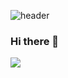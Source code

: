 ![header](https://capsule-render.vercel.app/api?type=waving&color=gradient&height=300&section=header&text=PyungJinPark&fontSize=90)


### Hi there 👋
<img src="https://img.shields.io/badge/Android-3DDC84?style=flat-square&logo=Android&logoColor=white"/>
<!--
**pyungjinpark/pyungjinpark** is a ✨ _special_ ✨ repository because its `README.md` (this file) appears on your GitHub profile.

Here are some ideas to get you started:

- 🔭 I’m currently working on ...
- 🌱 I’m currently learning ...
- 👯 I’m looking to collaborate on ...
- 🤔 I’m looking for help with ...
- 💬 Ask me about ...
- 📫 How to reach me: ...
- 😄 Pronouns: ...
- ⚡ Fun fact: ...
-->
